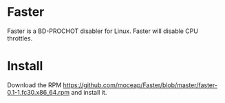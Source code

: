 # Faster
Faster is a BD-PROCHOT disabler for Linux. Faster will disable CPU throttles.

# Install

Download the RPM https://github.com/moceap/Faster/blob/master/faster-0.1-1.fc30.x86_64.rpm and install it.
